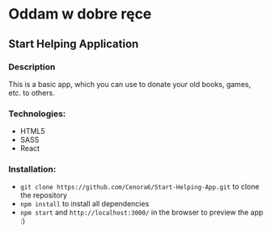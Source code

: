 # Oddam w dobre ręce
## Start Helping Application

### Description
This is a basic app, which you can use to donate your old books, games, etc. to others.

### Technologies:
- HTML5
- SASS
- React

### Installation:

-  ```git clone https://github.com/Cenora6/Start-Helping-App.git``` to clone the repository
- ```npm install``` to install all dependencies
- ```npm start``` and ```http://localhost:3000/``` in the browser to preview the app :)